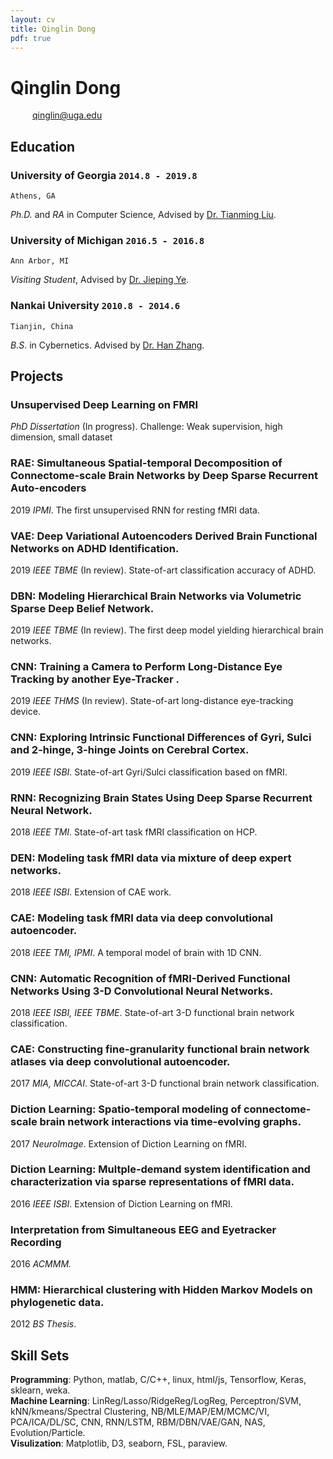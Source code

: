 ```yaml
---
layout: cv
title: Qinglin Dong
pdf: true
---
```

# Qinglin Dong

<div id="webaddress">
<i class="fi-home" style="margin-left:1em"></i>
<i class="fi-mail" style="margin-left:1em"></i>
<a href="qinglin@uga.edu" style="margin-left:0.5em">qinglin@uga.edu</a>
</div>

## Education

### __University of Georgia__ `2014.8 - 2019.8`
```
Athens, GA
```
_Ph.D._ and _RA_ in Computer Science, Advised by [Dr. Tianming Liu](http://cobweb.cs.uga.edu/~tliu/).<br>


### __University of Michigan__ `2016.5 - 2016.8`
```
Ann Arbor, MI
```
_Visiting Student_, Advised by [Dr. Jieping Ye](https://midas.umich.edu/faculty-member/jieping-ye/).<br>


### __Nankai University__ `2010.8 - 2014.6`
```
Tianjin, China
```
_B.S_. in Cybernetics. Advised by [Dr. Han Zhang](http://ai.nankai.edu.cn/frontend/Teachers/Introduce.aspx?TID=zhangh).<br>

## Projects

### __Unsupervised Deep Learning on FMRI__  <br>
_PhD Dissertation_ (In progress). Challenge: Weak supervision, high dimension, small dataset<br>

### __RAE:__ Simultaneous Spatial-temporal Decomposition of Connectome-scale Brain Networks by Deep Sparse Recurrent Auto-encoders  <br>
2019  _IPMI_. The first unsupervised RNN for resting fMRI data.<br>

### __VAE:__ Deep Variational Autoencoders Derived Brain Functional Networks on ADHD Identification. <br>
2019  _IEEE TBME_ (In review). State-of-art classification accuracy of ADHD.<br>

### __DBN:__ Modeling Hierarchical Brain Networks via Volumetric Sparse Deep Belief Network. <br>
2019  _IEEE TBME_ (In review). The first deep model yielding hierarchical brain networks.<br>

### __CNN:__ Training a Camera to Perform Long-Distance Eye Tracking by another Eye-Tracker . <br>
2019  _IEEE THMS_ (In review). State-of-art long-distance eye-tracking device.<br>

### __CNN:__ Exploring Intrinsic Functional Differences of Gyri, Sulci and 2-hinge, 3-hinge Joints on Cerebral Cortex.  <br>
2019  _IEEE ISBI_. State-of-art Gyri/Sulci classification based on fMRI.<br>

### __RNN:__ Recognizing Brain States Using Deep Sparse Recurrent Neural Network. <br>
2018  _IEEE TMI_. State-of-art task fMRI classification on HCP.<br>

### __DEN:__ Modeling task fMRI data via mixture of deep expert networks. <br>
2018  _IEEE ISBI_. Extension of CAE work.

### __CAE:__ Modeling task fMRI data via deep convolutional autoencoder.<br>
2018  _IEEE TMI, IPMI_. A temporal model of brain with 1D CNN.

### __CNN:__ Automatic Recognition of fMRI-Derived Functional Networks Using 3-D Convolutional Neural Networks. <br>
2018  _IEEE ISBI, IEEE TBME_. State-of-art 3-D functional brain network classification.

### __CAE:__ Constructing fine-granularity functional brain network atlases via deep convolutional autoencoder.<br>
2017  _MIA, MICCAI_. State-of-art 3-D functional brain network classification.

### __Diction Learning:__ Spatio-temporal modeling of connectome-scale brain network interactions via time-evolving graphs.<br>
2017  _NeuroImage_. Extension of Diction Learning on fMRI.<br> 

### __Diction Learning:__ Multple-demand system identification and characterization via sparse representations of fMRI data. <br>
2016  _IEEE ISBI_. Extension of Diction Learning on fMRI.<br>

### Interpretation from Simultaneous EEG and Eyetracker Recording <br>
2016  _ACMMM._<br>

### __HMM:__ Hierarchical clustering with Hidden Markov Models on phylogenetic data. <br>
2012  _BS Thesis_.<br>
<!---
CNN: Eye Tracking with transfer learning on Raspberry pi3 and neural compute stick. <br>
Mathematical Contest in Modeling, Honorable. `2012 MCM` <br>
Built a Real-time Electromyography controlled functional electrical stimulator(EMG-FES) for paralytic stroke patients.<br>
Reviewer for The International Conference on Progress in Informatics and Computing `2016 PIC`. <br>
-->
## Skill Sets
__Programming__: Python, matlab, C/C++, linux, html/js, Tensorflow, Keras, sklearn, weka. <br>
__Machine Learning__: LinReg/Lasso/RidgeReg/LogReg, Perceptron/SVM, kNN/kmeans/Spectral Clustering, NB/MLE/MAP/EM/MCMC/VI, PCA/ICA/DL/SC, CNN, RNN/LSTM, RBM/DBN/VAE/GAN, NAS, Evolution/Particle. <br>
__Visulization__: Matplotlib, D3, seaborn, FSL, paraview.<br>

<!---
## Publications

### Ge, F., Zhang, S., Huang, H., Jiang, X., Dong, Q., Guo, L., Wang, X., Liu, T.  (2019)Exploring Intrinsic Functional Differences of Gyri, Sulci and 2-hinge, 3-hinge Joints on Cerebral Cortex, In Biomedical Imaging, 2019 IEEE 16th International Symposium.
### Wang, H., Zhao, S., Dong, Q., Cui, Y., Chen, Y., Han, J., ... & Liu, T. (2018). Recognizing Brain States Using Deep Sparse Recurrent Neural Network. IEEE transactions on medical imaging.
### Zhao, Y., Dong, Q., Zhang, S., Zhang, W., Chen, H., Jiang, X., . . . Liu, T. (2018). Automatic Recognition of fMRI-Derived Functional Networks Using 3-D Convolutional Neural Networks. IEEE Transactions on Biomedical Engineering, 65(9), 1975-1984. 
### Huang, H., Hu, X., Dong, Q., Zhao, S., Zhang, S., Zhao, Y., . . . Liu, T. (2018). Modeling task fMRI data via mixture of deep expert networks. Paper presented at the Biomedical Imaging, In Biomedical Imaging (ISBI 2018), 2018 IEEE 15th International Symposium.
### Huang, H., Hu, X., Zhao, Y., Makkie, M., Dong, Q., Zhao, S., . . . Liu, T. (2018). Modeling task fMRI data via deep convolutional autoencoder. IEEE transactions on medical imaging, 37(7), 1551-1561. 
### Wang, H., Zhao, S., Dong, Q., Cui, Y., Chen, Y., Han, J., . . . Liu, T. (2018). Recognizing Brain States Using Deep Sparse Recurrent Neural Network. IEEE transactions on medical imaging. 
### Huang, H., Hu, X., Zhao, Y., Makkie, M., Dong, Q., Zhao, S., ... & Liu, T. (2018). Modeling task fMRI data via deep convolutional autoencoder. IEEE transactions on medical imaging, 37(7), 1551-1561.
### Ren, D., Zhao, Y., Chen, H., Dong, Q., Lv, J., & Liu, T. (2017). 3-D functional brain network classification using Convolutional Neural Networks. Paper presented at the Biomedical Imaging, In Biomedical Imaging (ISBI 2017), 2017 IEEE 14th International Symposium.
### Yuan, J., Li, X., Zhang, J., Luo, L., Dong, Q., Lv, J., . . . Zhang, W. (2017). Spatio-temporal modeling of connectome-scale brain network interactions via time-evolving graphs. NeuroImage. 
### Zhao, Y., Dong, Q., Chen, H., Iraji, A., Li, Y., Makkie, M., . . . Liu, T. (2017). Constructing fine-granularity functional brain network atlases via deep convolutional autoencoder. Medical image analysis, 42, 200-211. 
### Li, X., Zhang, T., Dong, Q., Zhang, S., Hu, X., Du, L., . . . Liu, T. (2017). Predicting cortical 3-hinge locations via structural connective features. Paper presented at the Biomedical Imaging (ISBI 2017), 2017 IEEE 14th International Symposium.
### Zhao, Y., Dong, Q., Chen, H., Iraji, A., Li, Y., Makkie, M., ... & Liu, T. (2017). Constructing fine-granularity functional brain network atlases via deep convolutional autoencoder. Medical image analysis, 42, 200-211.
### Liu, S., Lv, J., Hou, Y., Shoemaker, T., Dong, Q., Li, K., & Liu, T. (2016). What Makes a Good Movie Trailer?: Interpretation from Simultaneous EEG and Eyetracker Recording. Paper presented at the Proceedings of the 2016 ACM on Multimedia Conference.
### Li, X., Dong, Q., Jiang, X., Lv, J., & Liu, T. (2016). Multple-demand system identification and characterization via sparse representations of fMRI data. Paper presented at the Biomedical Imaging, In Biomedical Imaging (ISBI 2016), 2016 IEEE 13th International Symposium.
-->

<!-- ### Footer

Last updated: May 2013 -->
